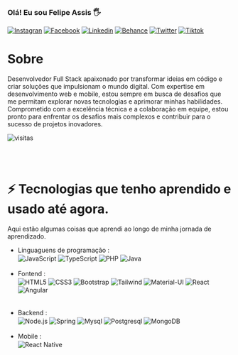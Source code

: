 ###   Olá! Eu sou Felipe Assis 🖐  

[![Instagran](https://img.shields.io/badge/Instagram-E4405F?style=for-the-badge&logo=instagram&logoColor=white)](https://www.instagram.com/felipe.assis.5015/)
[![Facebook](https://img.shields.io/badge/Facebook-1877F2?style=for-the-badge&logo=facebook&logoColor=white)](https://www.facebook.com/felipe.assis.5015)
[![Linkedin](https://img.shields.io/badge/LinkedIn-0077B5?style=for-the-badge&logo=linkedin&logoColor=white)](https://www.linkedin.com/in/felipe-assis-de-jesus-a981bb117/)
[![Behance](https://img.shields.io/badge/-Behance-blue?style=for-the-badge&logo=behance&logoColor=white)](https://www.behance.net/felipeassis7)
[![Twitter](https://img.shields.io/badge/Twitter-1DA1F2?style=for-the-badge&logo=twitter&logoColor=white)](https://twitter.com/FelipeAssisbass)
[![Tiktok](https://img.shields.io/badge/TikTok-000000?style=for-the-badge&logo=tiktok&logoColor=white)](https://www.tiktok.com/@felipe_assis_j?is_from_webapp=1&sender_device=pc)


# Sobre
Desenvolvedor Full Stack apaixonado por transformar ideias em código e criar soluções que impulsionam o mundo digital. Com expertise em desenvolvimento web e mobile, estou sempre em busca de desafios que me permitam explorar novas tecnologias e aprimorar minhas habilidades. Comprometido com a excelência técnica e a colaboração em equipe, estou pronto para enfrentar os desafios mais complexos e contribuir para o sucesso de projetos inovadores.

![visitas](https://komarev.com/ghpvc/?username=lipeA&color=447ff7&label=Visitor+count)
 
<br><br>

# ⚡ Tecnologias que tenho aprendido e usado até agora.
Aqui estão algumas coisas que aprendi ao longo de minha jornada de aprendizado.

- Linguaguens de programação : <br />
<img align="center" alt="JavaScript" src="https://img.shields.io/badge/JavaScript-F7DF1E?style=for-the-badge&logo=javascript&logoColor=black">    <img align="center" alt="TypeScript" src="https://img.shields.io/badge/TypeScript-007ACC?style=for-the-badge&logo=typescript&logoColor=white">    <img align="center" alt="PHP" src="https://img.shields.io/badge/PHP-777BB4?style=for-the-badge&logo=php&logoColor=white">    <img align="center" alt="Java" src="https://img.shields.io/badge/Java-ED8B00?style=for-the-badge&logo=openjdk&logoColor=white">
<br><br>
- Fontend : <br />
<img align="center" alt="HTML5" src="https://img.shields.io/badge/HTML-239120?style=for-the-badge&logo=html5&logoColor=white">    <img align="center" alt="CSS3" src="https://img.shields.io/badge/CSS-239120?&style=for-the-badge&logo=css3&logoColor=white">    <img align="center" alt="Bootstrap" src="https://img.shields.io/badge/Bootstrap-563D7C?style=for-the-badge&logo=bootstrap&logoColor=white">    <img align="center" alt="Tailwind" src="https://img.shields.io/badge/Tailwind_CSS-38B2AC?style=for-the-badge&logo=tailwind-css&logoColor=white">    <img align="center" alt="Material-UI" src="https://img.shields.io/badge/Material--UI-0081CB?style=for-the-badge&logo=material-ui&logoColor=white">    <img align="center" alt="React" src="https://img.shields.io/badge/React-20232A?style=for-the-badge&logo=react&logoColor=61DAFB">    <img align="center" alt="Angular" src="https://img.shields.io/badge/Angular-DD0031?style=for-the-badge&logo=angular&logoColor=white">  
<br><br>
- Backend : <br />
<img align="center" alt="Node.js" src="https://img.shields.io/badge/Node.js-43853D?style=for-the-badge&logo=node.js&logoColor=white">    <img align="center" alt="Spring" src="https://img.shields.io/badge/Spring-6DB33F?style=for-the-badge&logo=spring&logoColor=white">    <img align="center" alt="Mysql" src="https://img.shields.io/badge/MySQL-00000F?style=for-the-badge&logo=mysql&logoColor=white">    <img align="center" alt="Postgresql" src="https://img.shields.io/badge/PostgreSQL-316192?style=for-the-badge&logo=postgresql&logoColor=white">    <img align="center" alt="MongoDB" src="https://img.shields.io/badge/MongoDB-4EA94B?style=for-the-badge&logo=mongodb&logoColor=white">
<br><br>
- Mobile : <br />
  <img align="center" alt="React Native" src="https://img.shields.io/badge/React_Native-20232A?style=for-the-badge&logo=react&logoColor=61DAFB">









